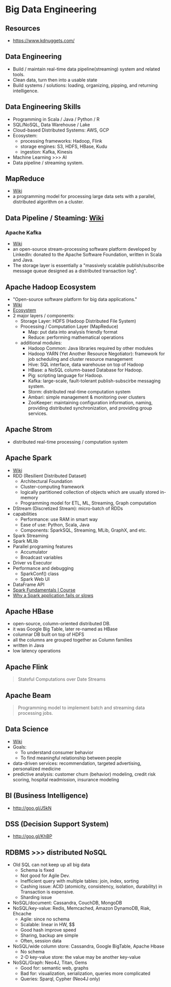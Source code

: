 # Big Data Engineering

## Resources

- <https://www.kdnuggets.com/>

## Data Engineering

- Build / maintain real-time data pipeline(streaming) system and related tools.
- Clean data, turn then into a usable state
- Build systems / solutions: loading, organizing, pipping, and returning intelligence.

## Data Engineering Skills

- Programming in Scala / Java / Python / R
- SQL/NoSQL, Data Warehouse / Lake
- Cloud-based Distributed Systems: AWS, GCP
- Ecosystem:
  - processing frameworks: Hadoop, Flink
  - storage engines: S3, HDFS, HBase, Kudu
  - ingestion: Kafka, Kinesis
- Machine Learning >>> AI
- Data pipeline / streaming system.

## MapReduce

- [Wiki](http://goo.gl/Dmj3)
- a programming model for processing large data sets with a parallel, distributed algorithm on a cluster.

## Data Pipeline / Steaming: [Wiki](https://bre.is/3TPrtvoeX)

### Apache Kafka

- [Wiki](https://en.wikipedia.org/wiki/Apache_Kafka)
- an open-source stream-processing software platform developed by LinkedIn: donated to the Apache Software Foundation, written in Scala and Java.
- The storage layer is essentially a "massively scalable publish/subscribe message queue designed as a distributed transaction log".

## Apache Hadoop Ecosystem

- "Open-source software platform for big data applications."
- [Wiki](https://goo.gl/nHjfe0)
- [Ecosystem](https://hadoopecosystemtable.github.io/)
- 2 major layers / components:
  - Storage Layer: HDFS (Hadoop Distributed File System)
  - Processing / Computation Layer (MapReduce)
    - Map: put data into analysis friendly format
    - Reduce: performing mathematical operations
  - additional modules:
    - Hadoop Common: Java libraries required by other modules
    - Hadoop YARN (Yet Another Resource Negotiator): framework for job scheduling and cluster resource management
    - Hive: SQL interface, data warehouse on top of Hadoop
    - HBase: a NoSQL column-based Database for Hadoop.
    - Pig: scripting language for Hadoop.
    - Kafka: large-scale, fault-tolerant publish-subscirbe messaging system.
    - Storm: distributed real-time computation system
    - Ambari: simple management & monitoring over clusters
    - ZooKeeper: maintaining configuration information, naming, providing distributed synchronization, and providing group services.

## Apache Strom

- distributed real-time processing / computation system

## Apache Spark

- [Wiki](https://goo.gl/ve5tD1)
- RDD (Resilient Distributed Dataset)
  - Architectural Foundation
  - Cluster-computing framework
  - logically partitioned collection of objects which are usually stored in-memory
  - Programming model for ETL, ML, Streaming, Graph computation
- DStream (Discretized Stream): micro-batch of RDDs
- capabilities
  - Performance: use RAM in smart way
  - Ease of use: Python, Scala, Java
  - Components: SparkSQL, Streaming, MLib, GraphX, and etc.
- Spark Streaming
- Spark MLlib
- Parallel programing features
  - Accumulator
  - Broadcast variables
- Driver vs Executor
- Performance and debugging
  - SparkConf() class
  - Spark Web UI
- DataFrame API
- [Spark Fundamentals I Course](https://goo.gl/4StVDv)
- [Why a Spark application fails or slows](https://bre.is/myC7R0MAe)


## Apache HBase
- open-source, column-oriented distributed DB.
- it was Google Big Table, later re-named as HBase
- columnar DB built on top of HDFS
- all the columns are grouped together as Column families
- written in Java
- low latency operations


## Apache Flink

> Stateful Computations over Date Streams

## Apache Beam

> Programming model to implement batch and streaming data processing jobs.

## Data Science

- [Wiki](http://goo.gl/vlFhY)
- Goals:
  - To understand consumer behavior
  - To find meaningful relationship between people
- data-driven services: recommendation, targeted advertising, personalized medicine
- predictive analysis: customer churn (behavior) modeling, credit risk scoring, hospital readmission, insurance modeling

## BI (Business Intelligence)

- <http://goo.gl/J5kN>

## DSS (Decision Support System)

- <http://goo.gl/KhBP>

## RDBMS >>> distributed NoSQL

- Old SQL can not keep up all big data
  - Schema is fixed
  - Not good for Agile Dev.
  - Inefficient query with multiple tables: join, index, sorting
  - Cashing issue: ACID (atomicity, consistency, isolation, durability) in Transaction is expensive.
  - Sharding issue
- NoSQL/document: Cassandra, CouchDB, MongoDB
- NoSQL/key-value: Redis, Memcached, Amazon DynamoDB, Riak, Ehcache
  - Agile: since no schema
  - Scalable: linear in HW, $$
  - Good hash improve speed
  - Sharing, backup are simple
  - Often, session data
- NoSQL/wide column store: Cassandra, Google BigTable, Apache Hbase
  - No schema
  - 2-D key-value store: the value may be another key-value
- NoSQL/Graph: Neo4J, Titan, Gems
  - Good for: semantic web, graphs
  - Bad for: visualization, serialization, queries more complicated
  - Queries: Sparql, Cypher (Neo4J only)

